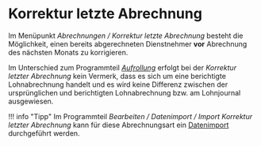 # Korrektur letzte Abrechnung 

Im Menüpunkt *Abrechnungen / Korrektur letzte Abrechnung* besteht die Möglichkeit, einen bereits abgerechneten Dienstnehmer **vor** Abrechnung des nächsten Monats zu korrigieren.

Im Unterschied zum Programmteil [*Aufrollung*](../Abrechnungen/Aufrollung/Lohn-%20und%20Gehaltsaufrollung.md) erfolgt bei der *Korrektur letzter Abrechnung* kein Vermerk, dass es sich um eine berichtigte Lohnabrechnung handelt und es wird keine Differenz zwischen der ursprünglichen und berichtigten Lohnabrechnung bzw. am Lohnjournal ausgewiesen.

!!! info "Tipp"
    Im Programmteil *Bearbeiten / Datenimport / Import Korrektur letzter Abrechnung* kann für diese Abrechnungsart ein [Datenimport](../Datenimport/Allgemeines.md) durchgeführt werden.